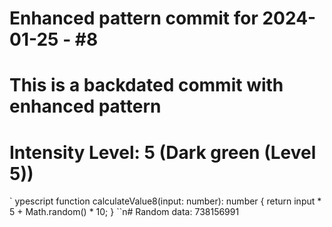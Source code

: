 ﻿# Enhanced pattern commit for 2024-01-25 - #8
# This is a backdated commit with enhanced pattern
# Intensity Level: 5 (Dark green (Level 5))
`	ypescript
function calculateValue8(input: number): number {
    return input * 5 + Math.random() * 10;
}
``n# Random data: 738156991

